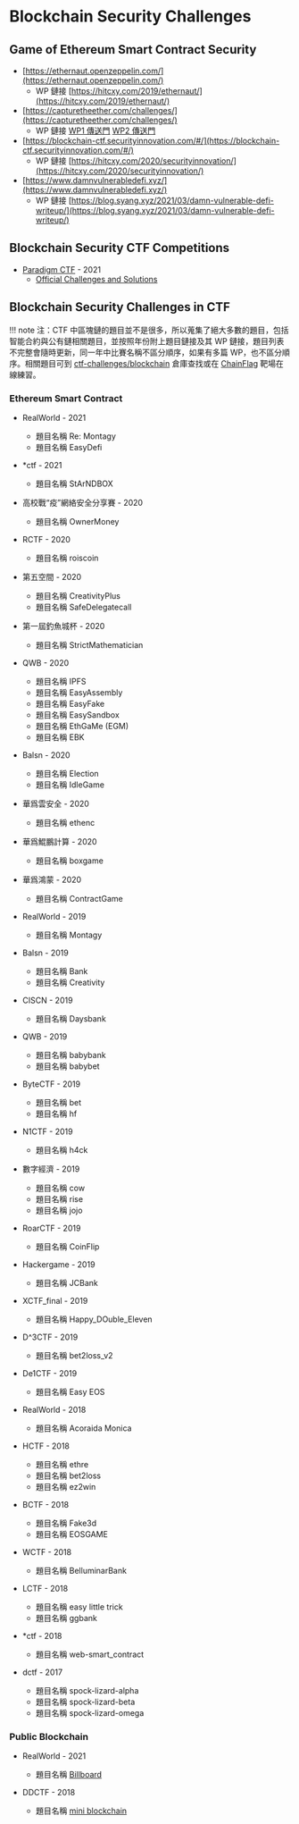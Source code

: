 # Blockchain Security Challenges

## Game of Ethereum Smart Contract Security

- [https://ethernaut.openzeppelin.com/](https://ethernaut.openzeppelin.com/)
    + WP 鏈接 [https://hitcxy.com/2019/ethernaut/](https://hitcxy.com/2019/ethernaut/)
- [https://capturetheether.com/challenges/](https://capturetheether.com/challenges/)
    + WP 鏈接 [WP1 傳送門](https://www.anquanke.com/post/id/153375) [WP2 傳送門](https://www.anquanke.com/post/id/154104)
- [https://blockchain-ctf.securityinnovation.com/#/](https://blockchain-ctf.securityinnovation.com/#/)
    + WP 鏈接 [https://hitcxy.com/2020/securityinnovation/](https://hitcxy.com/2020/securityinnovation/)
- [https://www.damnvulnerabledefi.xyz/](https://www.damnvulnerabledefi.xyz/) 
    + WP 鏈接 [https://blog.syang.xyz/2021/03/damn-vulnerable-defi-writeup/](https://blog.syang.xyz/2021/03/damn-vulnerable-defi-writeup/)

## Blockchain Security CTF Competitions

- [Paradigm CTF](https://ctf.paradigm.xyz/) - 2021
    + [Official Challenges and Solutions](https://github.com/paradigm-operations/paradigm-ctf-2021)


## Blockchain Security Challenges in CTF

!!! note 
    注：CTF 中區塊鏈的題目並不是很多，所以蒐集了絕大多數的題目，包括智能合約與公有鏈相關題目，並按照年份附上題目鏈接及其 WP 鏈接，題目列表不完整會隨時更新，同一年中比賽名稱不區分順序，如果有多篇 WP，也不區分順序。相關題目可到 [ctf-challenges/blockchain](https://github.com/ctf-wiki/ctf-challenges/tree/master/blockchain) 倉庫查找或在 [ChainFlag](https://chainflag.org/) 靶場在線練習。

### Ethereum Smart Contract

- RealWorld - 2021
    + 題目名稱 Re: Montagy
    + 題目名稱 EasyDefi

- *ctf - 2021
    + 題目名稱 StArNDBOX

- 高校戰“疫”網絡安全分享賽 - 2020
    + 題目名稱 OwnerMoney

- RCTF - 2020
    + 題目名稱 roiscoin

- 第五空間 - 2020
    + 題目名稱 CreativityPlus
    + 題目名稱 SafeDelegatecall

- 第一屆釣魚城杯 - 2020
    + 題目名稱 StrictMathematician

- QWB - 2020
    + 題目名稱 IPFS
    + 題目名稱 EasyAssembly
    + 題目名稱 EasyFake
    + 題目名稱 EasySandbox
    + 題目名稱 EthGaMe (EGM)
    + 題目名稱 EBK

- Balsn - 2020
    + 題目名稱 Election
    + 題目名稱 IdleGame

- 華爲雲安全 - 2020
    + 題目名稱 ethenc

- 華爲鯤鵬計算 - 2020
    + 題目名稱 boxgame

- 華爲鴻蒙 - 2020
    + 題目名稱 ContractGame

- RealWorld - 2019
    + 題目名稱 Montagy

- Balsn - 2019
    + 題目名稱 Bank
    + 題目名稱 Creativity

- CISCN - 2019
    + 題目名稱 Daysbank

- QWB - 2019
    + 題目名稱 babybank
    + 題目名稱 babybet

- ByteCTF - 2019
    + 題目名稱 bet
    + 題目名稱 hf

- N1CTF - 2019
    + 題目名稱 h4ck

- 數字經濟 - 2019
    + 題目名稱 cow
    + 題目名稱 rise
    + 題目名稱 jojo

- RoarCTF - 2019
    + 題目名稱 CoinFlip

- Hackergame - 2019
    + 題目名稱 JCBank

- XCTF_final - 2019
    + 題目名稱 Happy_DOuble_Eleven

- D^3CTF - 2019
    + 題目名稱 bet2loss_v2

- De1CTF - 2019
    + 題目名稱 Easy EOS

- RealWorld - 2018
    + 題目名稱 Acoraida Monica

- HCTF - 2018
    + 題目名稱 ethre
    + 題目名稱 bet2loss
    + 題目名稱 ez2win

- BCTF - 2018
    + 題目名稱 Fake3d
    + 題目名稱 EOSGAME

- WCTF - 2018
    + 題目名稱 BelluminarBank

- LCTF - 2018
    + 題目名稱 easy little trick
    + 題目名稱 ggbank

- *ctf - 2018
    + 題目名稱 web-smart_contract

- dctf - 2017
    + 題目名稱 spock-lizard-alpha
    + 題目名稱 spock-lizard-beta
    + 題目名稱 spock-lizard-omega

### Public Blockchain

- RealWorld - 2021
    + 題目名稱 [Billboard](https://github.com/iczc/billboard)

- DDCTF - 2018
    + 題目名稱 [mini blockchain](https://github.com/garzon/my_ctf_challenges_source_code/tree/master/DDCTF_2018/mini_blockchain)

